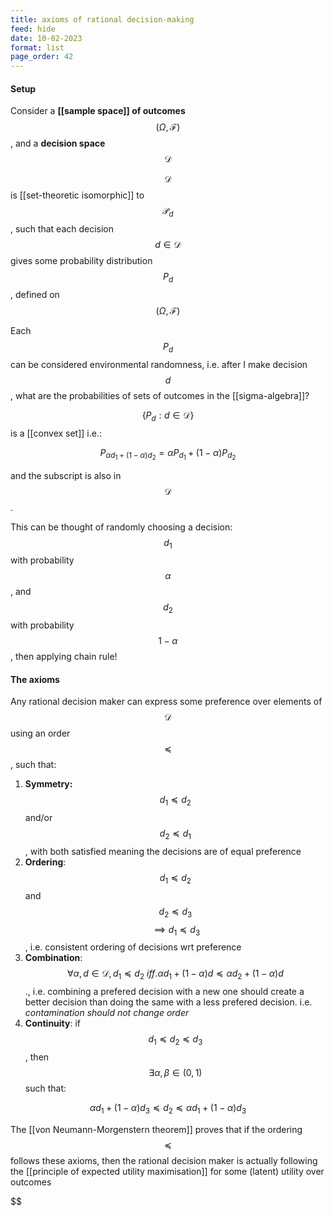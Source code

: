 ```yaml
---
title: axioms of rational decision-making
feed: hide
date: 10-02-2023
format: list
page_order: 42
---
```




#### Setup

Consider a **[[sample space]] of outcomes** $$(\Omega, \mathcal F)$$, and a **decision space** $$\mathcal D$$

$$\mathcal D$$ is [[set-theoretic isomorphic]] to $$\mathcal P_d$$, such that each decision $$d\in\mathcal D$$ gives some probability distribution $$P_d$$, defined on $$(\Omega, \mathcal F)$$

Each $$P_d$$ can be considered environmental randomness, i.e. after I make decision $$d$$, what are the probabilities of sets of outcomes in the [[sigma-algebra]]?

$$\{P_d: d\in\mathcal D\}$$ is a [[convex set]] i.e.: 

$$P_{\alpha d_1 + (1-\alpha)d_2} = \alpha P_{d_1} + (1-\alpha) P_{d_2}$$

and the subscript is also in $$\mathcal D$$.

This can be thought of randomly choosing a decision: $$d_1$$ with probability $$\alpha$$, and $$d_2$$ with probability $$1-\alpha$$, then applying chain rule!



#### The axioms

Any rational decision maker can express some preference over elements of $$\mathcal D$$ using an order $$\preceq$$, such that:

1. **Symmetry:** $$d_1\preceq d_2$$ and/or $$d_2\preceq d_1$$, with both satisfied meaning the decisions are of equal preference
2. **Ordering**: $$d_1\preceq d_2$$ and $$d_2\preceq d_3$$ $$\implies d_1\preceq d_3$$, i.e. consistent ordering of decisions wrt preference
3. **Combination**: $$\forall\alpha, d \in\mathcal D, d_1\preceq d_2\ iff. \alpha d_1 + (1-\alpha)d \preceq \alpha d_2 + (1-\alpha)d$$., i.e. combining a prefered decision with a new one should create a better decision than doing the same with a less prefered decision. i.e. *contamination should not change order*
4. **Continuity**: if $$d_1\preceq d_2 \preceq d_3$$, then $$\exists\alpha, \beta \in (0, 1)$$ such that:

$$\alpha d_1 + (1-\alpha)d_3 \preceq d_2 \preceq  \alpha d_1 + (1-\alpha)d_3$$


The [[von Neumann-Morgenstern theorem]] proves that if the ordering $$\preceq$$ follows these axioms, then the rational decision maker is actually following the [[principle of expected utility maximisation]] for some (latent) utility over outcomes

$$